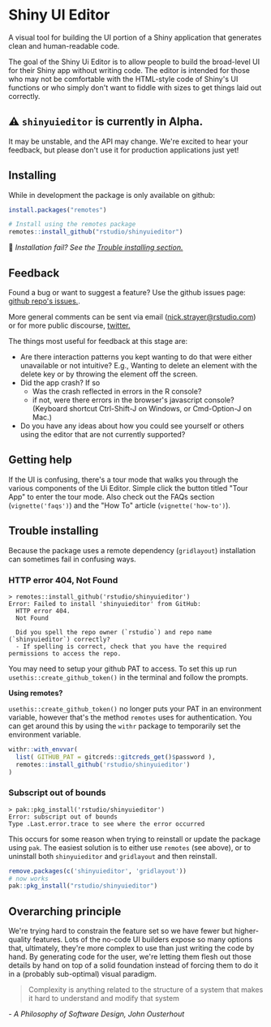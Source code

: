 # Shiny UI Editor

A visual tool for building the UI portion of a Shiny application that generates clean and human-readable code.

The goal of the Shiny Ui Editor is to allow people to build the broad-level UI for their Shiny app without writing code. The editor is intended for those who may not be comfortable with the HTML-style code of Shiny's UI functions or who simply don't want to fiddle with sizes to get things laid out correctly.

## ⚠️ `shinyuieditor` is currently in Alpha.

It may be unstable, and the API may change. We're excited to hear your feedback, but please don't use it for production applications just yet!

## Installing

While in development the package is only available on github:

```r
install.packages("remotes")

# Install using the remotes package
remotes::install_github("rstudio/shinyuieditor")
```

🚨 _Installation fail? See the [Trouble installing section.](#trouble-installing)_

## Feedback

Found a bug or want to suggest a feature? Use the github issues page: [github repo's issues.](https://github.com/rstudio/shinyuieditor/issues).

More general comments can be sent via email (nick.strayer@rstudio.com) or for more public discourse, [twitter.](https://twitter.com/NicholasStrayer)

The things most useful for feedback at this stage are:

- Are there interaction patterns you kept wanting to do that were either unavailable or not intuitive? E.g., Wanting to delete an element with the delete key or by throwing the element off the screen.
- Did the app crash? If so
  - Was the crash reflected in errors in the R console?
  - if not, were there errors in the browser's javascript console? (Keyboard shortcut Ctrl-Shift-J on Windows, or Cmd-Option-J on Mac.)
- Do you have any ideas about how you could see yourself or others using the editor that are not currently supported?

## Getting help

If the UI is confusing, there's a tour mode that walks you through the various components of the Ui Editor. Simple click the button titled "Tour App" to enter the tour mode. Also check out the FAQs section (`vignette('faqs')`) and the "How To" article (`vignette('how-to')`).

## Trouble installing

Because the package uses a remote dependency (`gridlayout`) installation can sometimes fail in confusing ways.

### HTTP error 404, Not Found

```
> remotes::install_github('rstudio/shinyuieditor')
Error: Failed to install 'shinyuieditor' from GitHub:
  HTTP error 404.
  Not Found

  Did you spell the repo owner (`rstudio`) and repo name (`shinyuieditor`) correctly?
  - If spelling is correct, check that you have the required permissions to access the repo.
```

You may need to setup your github PAT to access. To set this up run `usethis::create_github_token()` in the terminal and follow the prompts.

**Using remotes?**

`usethis::create_github_token()` no longer puts your PAT in an environment variable, however that's the method `remotes` uses for authentication. You can get around this by using the `withr` package to temporarily set the environment variable.

```r
withr::with_envvar(
  list( GITHUB_PAT = gitcreds::gitcreds_get()$password ),
  remotes::install_github('rstudio/shinyuieditor')
)
```

### Subscript out of bounds

```
> pak::pkg_install('rstudio/shinyuieditor')
Error: subscript out of bounds
Type .Last.error.trace to see where the error occurred
```

This occurs for some reason when trying to reinstall or update the package using `pak`. The easiest solution is to either use `remotes` (see above), or to uninstall both `shinyuieditor` and `gridlayout` and then reinstall.

```r
remove.packages(c('shinyuieditor', 'gridlayout'))
# now works
pak::pkg_install("rstudio/shinyuieditor")
```

## Overarching principle

We're trying hard to constrain the feature set so we have fewer but higher-quality features. Lots of the no-code UI builders expose so many options that, ultimately, they're more complex to use than just writing the code by hand. By generating code for the user, we're letting them flesh out those details by hand on top of a solid foundation instead of forcing them to do it in a (probably sub-optimal) visual paradigm.

> Complexity is anything related to the structure of a system that makes it hard to understand and modify that system

_- A Philosophy of Software Design, John Ousterhout_
